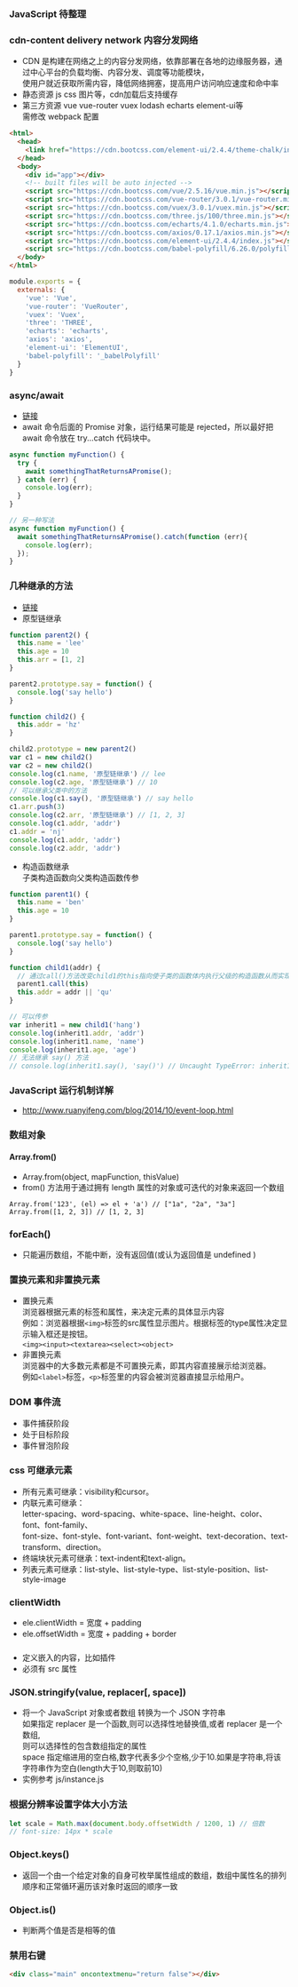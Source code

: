 ### JavaScript 待整理

### cdn-content delivery network 内容分发网络
* CDN 是构建在网络之上的内容分发网络，依靠部署在各地的边缘服务器，通过中心平台的负载均衡、内容分发、调度等功能模块，  
  使用户就近获取所需内容，降低网络拥塞，提高用户访问响应速度和命中率
* 静态资源 js css 图片等，cdn加载后支持缓存
* 第三方资源 vue vue-router vuex lodash echarts element-ui等  
  需修改 webpack 配置
```html
<html>
  <head>
    <link href="https://cdn.bootcss.com/element-ui/2.4.4/theme-chalk/index.css" rel="stylesheet">
  </head>
  <body>
    <div id="app"></div>
    <!-- built files will be auto injected -->
    <script src="https://cdn.bootcss.com/vue/2.5.16/vue.min.js"></script>
    <script src="https://cdn.bootcss.com/vue-router/3.0.1/vue-router.min.js"></script>
    <script src="https://cdn.bootcss.com/vuex/3.0.1/vuex.min.js"></script>
    <script src="https://cdn.bootcss.com/three.js/100/three.min.js"></script>
    <script src="https://cdn.bootcss.com/echarts/4.1.0/echarts.min.js"></script>
    <script src="https://cdn.bootcss.com/axios/0.17.1/axios.min.js"></script>
    <script src="https://cdn.bootcss.com/element-ui/2.4.4/index.js"></script>
    <script src="https://cdn.bootcss.com/babel-polyfill/6.26.0/polyfill.min.js"></script>
  </body>
</html>
```
```js
module.exports = {
  externals: {
    'vue': 'Vue',
    'vue-router': 'VueRouter',
    'vuex': 'Vuex',
    'three': 'THREE',
    'echarts': 'echarts',
    'axios': 'axios',
    'element-ui': 'ElementUI',
    'babel-polyfill': '_babelPolyfill'
  }
}
```

### async/await
* [链接](https://segmentfault.com/a/1190000007535316)
* await 命令后面的 Promise 对象，运行结果可能是 rejected，所以最好把 await 命令放在 try...catch 代码块中。
```js
async function myFunction() {
  try {
    await somethingThatReturnsAPromise();
  } catch (err) {
    console.log(err);
  }
}

// 另一种写法
async function myFunction() {
  await somethingThatReturnsAPromise().catch(function (err){
    console.log(err);
  });
}
```

### 几种继承的方法
* [链接](https://www.jianshu.com/p/3eb7a1843009)
* 原型链继承
```js
function parent2() {
  this.name = 'lee'
  this.age = 10
  this.arr = [1, 2]
}

parent2.prototype.say = function() {
  console.log('say hello')
}

function child2() {
  this.addr = 'hz'
}

child2.prototype = new parent2()
var c1 = new child2()
var c2 = new child2()
console.log(c1.name, '原型链继承') // lee
console.log(c2.age, '原型链继承') // 10 
// 可以继承父类中的方法
console.log(c1.say(), '原型链继承') // say hello
c1.arr.push(3)
console.log(c2.arr, '原型链继承') // [1, 2, 3]
console.log(c1.addr, 'addr')
c1.addr = 'nj'
console.log(c1.addr, 'addr')
console.log(c2.addr, 'addr')
```
* 构造函数继承  
  子类构造函数向父类构造函数传参
```js
function parent1() {
  this.name = 'ben'
  this.age = 10
}

parent1.prototype.say = function() {
  console.log('say hello')
}

function child1(addr) {
  // 通过call()方法改变child1的this指向使子类的函数体内执行父级的构造函数从而实现继承效果
  parent1.call(this)
  this.addr = addr || 'qu'
}

// 可以传参
var inherit1 = new child1('hang')
console.log(inherit1.addr, 'addr')
console.log(inherit1.name, 'name')
console.log(inherit1.age, 'age')
// 无法继承 say() 方法
// console.log(inherit1.say(), 'say()') // Uncaught TypeError: inherit1.say is not a function
```

### JavaScript 运行机制详解
* http://www.ruanyifeng.com/blog/2014/10/event-loop.html

### 数组对象
#### Array.from()
* Array.from(object, mapFunction, thisValue)
* from() 方法用于通过拥有 length 属性的对象或可迭代的对象来返回一个数组
```
Array.from('123', (el) => el + 'a') // ["1a", "2a", "3a"]
Array.from([1, 2, 3]) // [1, 2, 3]
```

### forEach()
* 只能遍历数组，不能中断，没有返回值(或认为返回值是 undefined )

### 置换元素和非置换元素
* 置换元素  
  浏览器根据元素的标签和属性，来决定元素的具体显示内容  
  例如：浏览器根据`<img>`标签的src属性显示图片。根据标签的type属性决定显示输入框还是按钮。  
  `<img><input><textarea><select><object>`
* 非置换元素  
  浏览器中的大多数元素都是不可置换元素，即其内容直接展示给浏览器。  
  例如`<label>`标签，`<p>`标签里的内容会被浏览器直接显示给用户。

### DOM 事件流
* 事件捕获阶段
* 处于目标阶段
* 事件冒泡阶段

### css 可继承元素
* 所有元素可继承：visibility和cursor。
* 内联元素可继承：  
  letter-spacing、word-spacing、white-space、line-height、color、font、font-family、  
  font-size、font-style、font-variant、font-weight、text-decoration、text-transform、direction。
* 终端块状元素可继承：text-indent和text-align。
* 列表元素可继承：list-style、list-style-type、list-style-position、list-style-image

### clientWidth
* ele.clientWidth = 宽度 + padding
* ele.offsetWidth = 宽度 + padding + border

### <embed> 
* 定义嵌入的内容，比如插件
* 必须有 src 属性

### JSON.stringify(value, replacer[, space])
* 将一个 JavaScript 对象或者数组 转换为一个 JSON 字符串  
  如果指定 replacer 是一个函数,则可以选择性地替换值,或者 replacer 是一个数组,  
  则可以选择性的包含数组指定的属性  
  space 指定缩进用的空白格,数字代表多少个空格,少于10.如果是字符串,将该字符串作为空白(length大于10,则取前10)
* 实例参考 js/instance.js

### 根据分辨率设置字体大小方法
```js
let scale = Math.max(document.body.offsetWidth / 1200, 1) // 倍数
// font-size: 14px * scale
```

### Object.keys()
* 返回一个由一个给定对象的自身可枚举属性组成的数组，数组中属性名的排列顺序和正常循环遍历该对象时返回的顺序一致

### Object.is()
* 判断两个值是否是相等的值

### 禁用右键
```html
<div class="main" oncontextmenu="return false"></div>
```